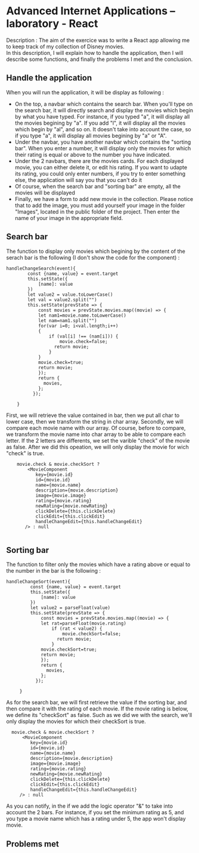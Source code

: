 # Advanced Internet Applications – laboratory - React

Description : The aim of the exercice was to write a React app allowing me to keep track of my collection of Disney movies.  
In this description, I will explain how to handle the application, then I will describe some functions, and finally the problems I met and the conclusion.


## Handle the application

When you will run the application, it will be display as following :  
* On the top, a navbar which contains the search bar. When you'll type on the search bar, it will directly search and display the movies which begin by what you have typed. For instance, if you typed "a", it will display all the movies begining by "a". If you add "l", it will display all the movies which begin by "al", and so on. It doesn't take into account the case, so if you type "a", it will display all movies begining by "a" or "A".
* Under the navbar, you have another navbar which contains the "sorting bar". When you enter a number, it will display only the movies for which their rating is equal or above to the number you have indicated.
* Under the 2 navbars, there are the movies cards. For each displayed movie, you can either delete it, or edit his rating. If you want to udapte its rating, you could only enter numbers, if you try to enter something else, the application will say you that you can't do it
* Of course, when the search bar and "sorting bar" are empty, all the movies will be displayed
* Finally, we have a form to add new movie in the collection. Please notice that to add the image, you must add yourself your image in the folder "Images", located in the public folder of the project. Then enter the name of your image in the appropriate field.

## Search bar

The function to display only movies which begining by the content of the serach bar is the following (I don't show the code for the component) :
```
handleChangeSearch(event){
        const {name, value} = event.target
        this.setState({
            [name]: value
        })
        let value2 = value.toLowerCase()
        let val = value2.split("")
        this.setState(prevState => {
            const movies = prevState.movies.map((movie) => {
            let nam1=movie.name.toLowerCase()
            let nam=nam1.split("")
            for(var i=0; i<val.length;i++)
            {
                if (val[i] !== (nam[i])) {
                    movie.check=false;
                  return movie;
                } 
            }
            movie.check=true;
            return movie;
            });
            return {
              movies,
            };
          });

    }
  ```
  First, we will retrieve the value contained in bar, then we put all char to lower case, then we transform the string in char array. Secondly, we will compare each movie name with our array. Of course, before to compare, we transform the movie name into char array to be able to compare each letter. If the 2 letters are differents, we set the varible "check" of the movie as false. After we did this opeation, we will only display the movie for wich "check" is true.
 ``` 
     movie.check & movie.checkSort ?
         <MovieComponent 
            key={movie.id} 
            id={movie.id} 
            name={movie.name}
            description={movie.description} 
            image={movie.image}
            rating={movie.rating}
            newRating={movie.newRating}
            clickDelete={this.clickDelete}
            clickEdit={this.clickEdit}
            handleChangeEdit={this.handleChangeEdit}
        /> : null
  
  ```
  
  ## Sorting bar
  
  The function to filter only the movies which have a rating above or equal to the number in the bar is the following :
  
   ```
  handleChangeSort(event){
            const {name, value} = event.target
            this.setState({
                [name]: value
            })
            let value2 = parseFloat(value)
            this.setState(prevState => {
                const movies = prevState.movies.map((movie) => {
                let rat=parseFloat(movie.rating)
                    if (rat < value2) {
                        movie.checkSort=false;
                      return movie;
                    }
                movie.checkSort=true;
                return movie;
                });
                return {
                  movies,
                };
              });
    
        }
  ```
  
  As for the search bar, we will first retrieve the value if the sorting bar, and then compare it with the rating of each movie. If the movie rating is below, we define its "checkSort" as false. Such as we did we with the search, we'll only display the movies for which their checkSort is true.
  
   ``` 
     movie.check & movie.checkSort ?
         <MovieComponent 
            key={movie.id} 
            id={movie.id} 
            name={movie.name}
            description={movie.description} 
            image={movie.image}
            rating={movie.rating}
            newRating={movie.newRating}
            clickDelete={this.clickDelete}
            clickEdit={this.clickEdit}
            handleChangeEdit={this.handleChangeEdit}
        /> : null
  
  ```
  As you can notify, in the if we add the logic operator "&" to take into account the 2 bars. For instance, if you set the minimum rating as 5, and you type a movie name which has a rating under 5, the app won't display movie.
  
  ## Problems met
